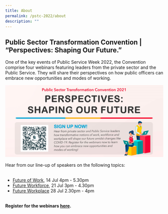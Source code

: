 ```yaml
---
title: About
permalink: /pstc-2022/about
description: ""
---
```

## Public Sector Transformation Convention | “Perspectives: Shaping Our Future.”
One of the key events of Public Service Week 2022, the Convention comprise four webinars featuring leaders from the private sector and the Public Service. They will share their perspectives on how public officers can embrace new opportunities and modes of working.
<br>

![Main banner](/images/MAIN.jpeg)

Hear from our line-up of speakers on the following topics:<br>
<br>
  * [Future of Work](/pstc-2022/future-of-work/), 14 Jul 4pm - 5.30pm
  * [Future Workforce](/pstc-2022/future-workforce/), 21 Jul 3pm - 4.30pm
  * [Future Workplace](/pstc-2022/future-workplace/) 28 Jul 2.30pm - 4pm
<br>
<b>Register for the webinars <a href="https://go.gov.sg/pstc2021-register">here</a>.</b>
